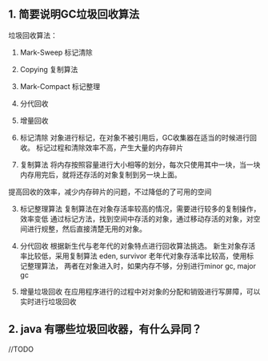 
## 1. 简要说明GC垃圾回收算法

垃圾回收算法：
1. Mark-Sweep 标记清除
2. Copying 复制算法
3. Mark-Compact 标记整理
4. 分代回收
5. 增量回收

1. 标记清除
对象进行标记，在对象不被引用后，GC收集器在适当的时候进行回收。
标记过程和清除效率不高，产生大量的内存碎片

2. 复制算法
将内存按照容量进行大小相等的划分，每次只使用其中一块，当一块内存用完后，就将还存活的对象复制到另一块上面。

提高回收的效率，减少内存碎片的问题，不过降低的了可用的空间

3. 标记整理算法
复制算法在对象存活率较高的情况，需要进行较多的复制操作，效率变低
通过标记方法，找到空间中存活的对象，通过移动存活的对象，对空间进行规整，然后直接清楚无用的对象。

4. 分代回收
根据新生代与老年代的对象特点进行回收算法挑选。
新生对象存活率比较低，采用复制算法 eden, survivor
老年代对象存活率比较高，使用标记整理算法，
两者在对象进入时，如果内存不够，分别进行minor gc, major gc

5. 增量垃圾回收
在应用程序进行的过程中对对象的分配和销毁进行写屏障，可以实时进行垃圾回收

## 2. java 有哪些垃圾回收器，有什么异同？
//TODO 